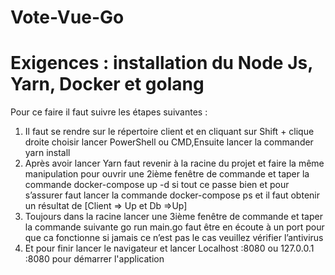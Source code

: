 # Vote-Vue-Go
# Exigences : installation du Node Js, Yarn, Docker et golang
 
Pour ce faire il faut suivre les étapes suivantes :

1)	Il faut se rendre sur le répertoire client et en cliquant sur Shift + clique droite choisir lancer PowerShell ou CMD,Ensuite lancer la commander yarn install
2)	Après avoir lancer Yarn faut revenir à la racine du projet et faire la même manipulation pour ouvrir une 2ième fenêtre de commande et taper la commande docker-compose up -d si tout ce passe bien et pour s’assurer faut lancer la commande docker-compose ps et il faut obtenir un résultat de [Client => Up et Db =>Up]
3)	Toujours dans la racine lancer une 3ième fenêtre de commande et taper la commande suivante go run main.go faut être en écoute à un port pour que ca fonctionne si jamais ce n’est pas le cas veuillez vérifier l’antivirus 
4)	Et pour finir lancer le navigateur et lancer Localhost :8080 ou 127.0.0.1 :8080 pour démarrer l'application
